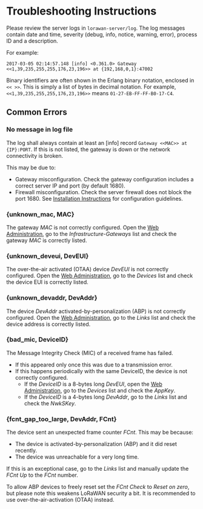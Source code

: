 # Troubleshooting Instructions

Please review the server logs in `lorawan-server/log`. The log messages contain
date and time, severity (debug, info, notice, warning, error), process ID and a description.

For example:
```
2017-03-05 02:14:57.148 [info] <0.361.0> Gateway <<1,39,235,255,255,176,23,196>> at {192,168,0,1}:47002
```

Binary identifiers are often shown in the Erlang binary notation, enclosed in `<< >>`. This
is simply a list of bytes in decimal notation.
For example, `<<1,39,235,255,255,176,23,196>>` means `01-27-EB-FF-FF-B0-17-C4`.

## Common Errors

### No message in log file

The log shall always contain at least an [info] record `Gateway <<MAC>> at {IP}:PORT`.
If this is not listed, the gateway is down or the network connectivity is broken.

This may be due to:
 * Gateway misconfiguration. Check the gateway configuration includes a correct
   server IP and port (by default 1680).
 * Firewall misconfiguration. Check the server firewall does not block the port 1680.
   See [Installation Instructions](Installation.md) for configuration guidelines.

### {unknown_mac, MAC}

The gateway *MAC* is not correctly configured.
Open the [Web Administration](Administration.md), go to the *Infrastructure-Gateways*
list and check the gateway *MAC* is correctly listed.

### {unknown_deveui, DevEUI}

The over-the-air activated (OTAA) device *DevEUI* is not correctly configured.
Open the [Web Administration](Administration.md), go to the *Devices* list
and check the device EUI is correctly listed.

### {unknown_devaddr, DevAddr}

The device *DevAddr* activated-by-personalization (ABP) is not correctly configured.
Open the [Web Administration](Administration.md), go to the *Links* list
and check the device address is correctly listed.

### {bad_mic, DeviceID}

The Message Integrity Check (MIC) of a received frame has failed.
 * If this appeared only once this was due to a transmission error.
 * If this happens periodically with the same DeviceID, the device is not correctly
   configured.
   * If the *DeviceID* is a 8-bytes long *DevEUI*,
     open the [Web Administration](Administration.md),
     go to the *Devices* list and check the *AppKey*.
   * If the *DeviceID* is a 4-bytes long *DevAddr*, go to the *Links* list
     and check the *NwkSKey*.

### {fcnt_gap_too_large, DevAddr, FCnt}

The device sent an unexpected frame counter *FCnt*. This may be because:
 * The device is activated-by-personalization (ABP) and it did reset recently.
 * The device was unreachable for a very long time.

If this is an exceptional case, go to the *Links* list and manually update the
*FCnt Up* to the *FCnt* number.

To allow ABP devices to freely reset set the *FCnt Check* to *Reset on zero*,
but please note this weakens LoRaWAN security a bit.
It is recommended to use over-the-air-activation (OTAA) instead.

